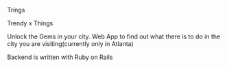 Trings 

Trendy x Things 

Unlock the Gems in your city. Web App to find out what there is to do in the city you are visiting(currently only in Atlanta) 

Backend is written with Ruby on Rails
